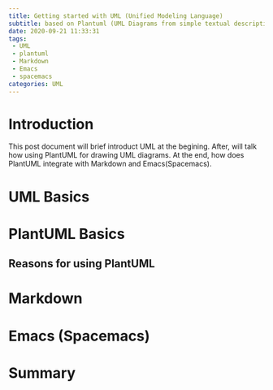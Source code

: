 ```yaml
---
title: Getting started with UML (Unified Modeling Language)
subtitle: based on Plantuml (UML Diagrams from simple textual description) integrate with Markdown and Emacs (Spacemacs)
date: 2020-09-21 11:33:31
tags:
 - UML
 - plantuml
 - Markdown
 - Emacs
 - spacemacs
categories: UML
---
```

# Introduction
This post document will brief introduct UML at the begining. After, will talk how using PlantUML for drawing UML diagrams. At the end, how does PlantUML integrate with Markdown and Emacs(Spacemacs).

# UML Basics

# PlantUML Basics

## Reasons for using PlantUML

# Markdown

# Emacs (Spacemacs)

# Summary

